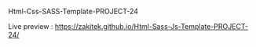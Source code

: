 Html-Css-SASS-Template-PROJECT-24

Live preview : https://zakitek.github.io/Html-Sass-Js-Template-PROJECT-24/
